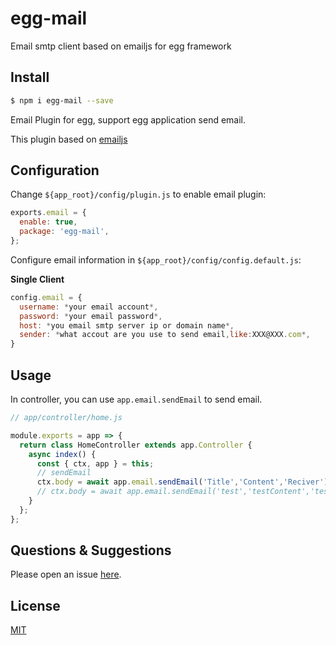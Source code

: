 # egg-mail



Email smtp client based on emailjs for egg framework

## Install

```bash
$ npm i egg-mail --save
```

Email Plugin for egg, support egg application send email.

This plugin based on [emailjs](https://github.com/eleith/emailjs)

## Configuration

Change `${app_root}/config/plugin.js` to enable email plugin:

```js
exports.email = {
  enable: true,
  package: 'egg-mail',
};
```

Configure email information in `${app_root}/config/config.default.js`:

**Single Client**

```javascript
config.email = {
  username: *your email account*,
  password: *your email password*,
  host: *you email smtp server ip or domain name*,
  sender: *what accout are you use to send email,like:XXX@XXX.com*,
}
```

## Usage

In controller, you can use `app.email.sendEmail` to send email.

```js
// app/controller/home.js

module.exports = app => {
  return class HomeController extends app.Controller {
    async index() {
      const { ctx, app } = this;
      // sendEmail
      ctx.body = await app.email.sendEmail('Title','Content','Reciver');
      // ctx.body = await app.email.sendEmail('test','testContent','test@test.com');
    }
  };
};
```


## Questions & Suggestions

Please open an issue [here](https://github.com/zhouzhi3859/egg-mail/issues).

## License

[MIT](LICENSE)
